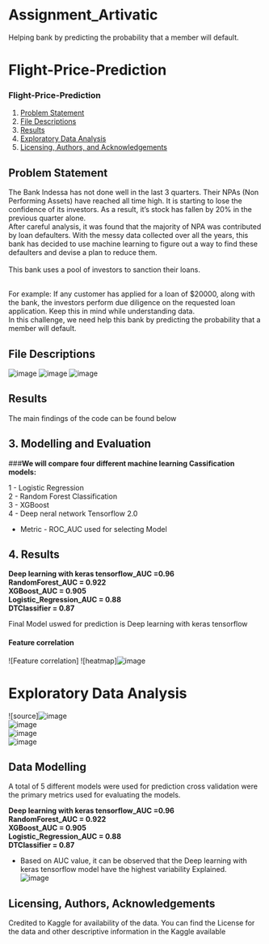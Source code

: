 # Assignment_Artivatic
Helping bank by predicting the probability that a member will default.   
# Flight-Price-Prediction
### Flight-Price-Prediction

1. [Problem Statement ](#PROBLEM)
2. [File Descriptions](#files)
3. [Results](#results)
4. [Exploratory Data Analysis](#Exploratory)
5. [Licensing, Authors, and Acknowledgements](#licensing)

## Problem Statement <a name="PROBLEM"></a>

 
The Bank Indessa has not done well in the last 3 quarters. Their NPAs (Non Performing Assets) have reached all time high. It is starting to lose the confidence of its investors. As a result, it’s stock has fallen by 20% in the previous quarter alone.  
After careful analysis, it was found that the majority of NPA was contributed by loan defaulters. With the messy data collected over all the years, this bank has decided to use machine learning to figure out a way to find these defaulters and devise a plan to reduce them.<br>  
This bank uses a pool of investors to sanction their loans. <br><br>

For example: If any customer has applied for a loan of $20000, along with the bank, the investors perform due diligence on the requested loan application. Keep this in mind while understanding data.  
In this challenge, we need help this bank by predicting the probability that a member will default. 

## File Descriptions <a name="files"></a>

![image](https://user-images.githubusercontent.com/55012359/134719401-34abf38a-56ba-4c4c-96b0-cc4c023c8490.png)
![image](https://user-images.githubusercontent.com/55012359/134719454-2d4a6539-a86a-4e97-b5c6-2c5c2a5496b8.png)
![image](https://user-images.githubusercontent.com/55012359/134719621-4a132389-ec19-4966-a012-c5e340c6bdaf.png)

 
## Results<a name="results"></a>

The main findings of the code can be found below

## 3. Modelling and Evaluation
###**We will compare four different machine learning Cassification models:**

1 - Logistic Regression<br>
2 - Random Forest Classification<br>
3 - XGBoost<br>
4 - Deep neral network Tensorflow 2.0

* Metric - ROC_AUC used for selecting Model

## 4. Results
**Deep learning with keras tensorflow_AUC   =0.96**<br>
**RandomForest_AUC        = 0.922**<br>
**XGBoost_AUC             = 0.905**<br>
**Logistic_Regression_AUC = 0.88**<br>
**DTClassifier            = 0.87**

Final Model uswed for prediction is Deep learning with keras tensorflow

#### Feature correlation
![Feature correlation]
![heatmap]![image](https://user-images.githubusercontent.com/55012359/134720361-105eb609-40f3-4fea-a22f-f3264b365d46.png)
# Exploratory Data Analysis<a name="Exploratory"></a>
![source]![image](https://user-images.githubusercontent.com/55012359/134720440-910a91fd-e186-475f-a3a2-755f316ace95.png)
<br>
![image](https://user-images.githubusercontent.com/55012359/134720586-4ee9b295-c9af-4365-8ad0-28246b66fcf3.png)
<br>
![image](https://user-images.githubusercontent.com/55012359/134720635-5026422b-9f0f-4cd5-87a4-7d8189b13b59.png)
<br>
![image](https://user-images.githubusercontent.com/55012359/134720664-4e4adf32-1b51-4132-a387-f8de20722572.png)


## Data Modelling
A total of 5 different models were used for prediction cross validation were the primary metrics used for evaluating the models. 

**Deep learning with keras tensorflow_AUC   =0.96**<br>
**RandomForest_AUC        = 0.922**<br>
**XGBoost_AUC             = 0.905**<br>
**Logistic_Regression_AUC = 0.88**<br>
**DTClassifier            = 0.87**

- Based on AUC value, it can be observed that the Deep learning with keras tensorflow model have the highest variability Explained.<br>
![image](https://user-images.githubusercontent.com/55012359/134721209-58c6d3fc-cd6e-4ff9-b7bd-43b42ce51901.png)


## Licensing, Authors, Acknowledgements<a name="licensing"></a>

Credited to Kaggle for availability of the data. You can find the License for the data and other descriptive information in the Kaggle available 
